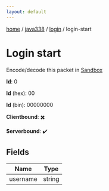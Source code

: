 ```yaml
---
layout: default
---
```


[home](/)  /  [java338](/protocol/java338)  /  [login](/protocol/java338/login)  /  login-start

# Login start

Encode/decode this packet in [Sandbox](../../../sandbox/java338#Login.LoginStart)

**Id**: 0

**Id** (hex): 00

**Id** (bin): 00000000

**Clientbound**: ✖️

**Serverbound**: ✔️

## Fields

Name | Type
---|---
username | string
